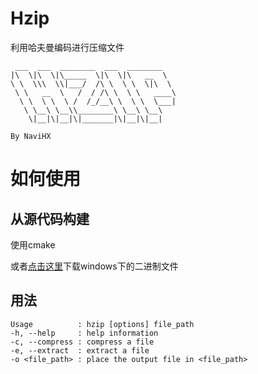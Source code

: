 # Hzip

利用哈夫曼编码进行压缩文件

```
 ___  ___  ________  ___  ________   
|\  \|\  \|\_____  \|\  \|\   __  \   
\ \  \\\  \\|___/  /\ \  \ \  \|\  \   
 \ \   __  \   /  / /\ \  \ \   ____\  
  \ \  \ \  \ /  /_/__\ \  \ \  \___|  
   \ \__\ \__\\________\ \__\ \__\     
    \|__|\|__|\|_______|\|__|\|__|   

By NaviHX

``` 

# 如何使用

## 从源代码构建

使用cmake

或者[点击这里](https://github.com/NaviHX/hzip/releases/tag/1.0.2)下载windows下的二进制文件

## 用法

```
Usage          : hzip [options] file_path 
-h, --help     : help information 
-c, --compress : compress a file 
-e, --extract  : extract a file 
-o <file_path> : place the output file in <file_path>
```
